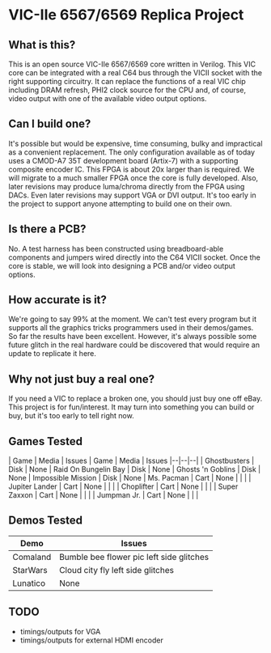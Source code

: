 # VIC-IIe 6567/6569 Replica Project

## What is this?
This is an open source VIC-IIe 6567/6569 core written in Verilog.  This VIC core can be integrated with a real C64 bus through the VICII socket with the right supporting circuitry.  It can replace the functions of a real VIC chip including DRAM refresh, PHI2 clock source for the CPU and, of course, video output with one of the available video output options.

## Can I build one?
It's possible but would be expensive, time consuming, bulky and impractical as a convenient replacement.  The only configuration available as of today uses a CMOD-A7 35T development board (Artix-7) with a supporting composite encoder IC.  This FPGA is about 20x larger than is required.  We will migrate to a much smaller FPGA once the core is fully developed.  Also, later revisions may produce luma/chroma directly from the FPGA using DACs.  Even later revisions may support VGA or DVI output.  It's too early in the project to support anyone attempting to build one on their own.

## Is there a PCB?
No.  A test harness has been constructed using breadboard-able components and jumpers wired directly into the C64 VICII socket. Once the core is stable, we will look into designing a PCB and/or video output options.

## How accurate is it?
We're going to say 99% at the moment. We can't test every program but it supports all the graphics tricks programmers used in their demos/games.  So far the results have been excellent.  However, it's always possible some future glitch in the real hardware could be discovered that would require an update to replicate it here.

## Why not just buy a real one?
If you need a VIC to replace a broken one, you should just buy one off eBay. This project is for fun/interest.  It may turn into something you can build or buy, but it's too early to tell right now.

## Games Tested
| Game | Media | Issues | Game | Media | Issues
|--|--|--|
| Ghostbusters | Disk | None | Raid On Bungelin Bay | Disk | None
| Ghosts 'n Goblins | Disk | None | Impossible Mission | Disk | None
| Ms. Pacman | Cart | None | | |
| Jupiter Lander | Cart | None | | |
| Choplifter | Cart | None | | |
| Super Zaxxon | Cart | None | | |
| Jumpman Jr. | Cart | None | | |

## Demos Tested
| Demo | Issues
|--|--|
| Comaland | Bumble bee flower pic left side glitches
| StarWars | Cloud city fly left side glitches
| Lunatico | None

## TODO

* timings/outputs for VGA
* timings/outputs for external HDMI encoder
